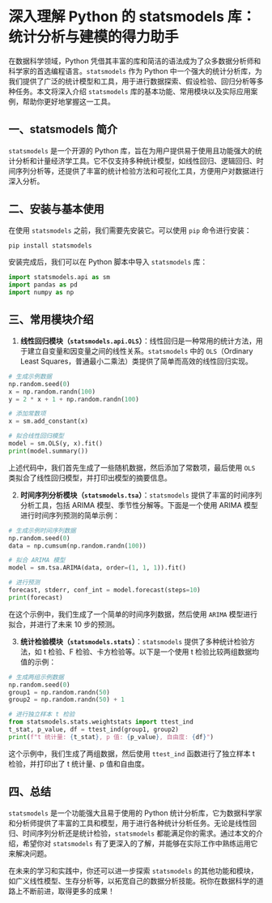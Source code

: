 # 深入理解 Python 的 statsmodels 库：统计分析与建模的得力助手

在数据科学领域，Python 凭借其丰富的库和简洁的语法成为了众多数据分析师和科学家的首选编程语言。`statsmodels` 作为 Python 中一个强大的统计分析库，为我们提供了广泛的统计模型和工具，用于进行数据探索、假设检验、回归分析等多种任务。本文将深入介绍 `statsmodels` 库的基本功能、常用模块以及实际应用案例，帮助你更好地掌握这一工具。

## 一、statsmodels 简介
`statsmodels` 是一个开源的 Python 库，旨在为用户提供易于使用且功能强大的统计分析和计量经济学工具。它不仅支持多种统计模型，如线性回归、逻辑回归、时间序列分析等，还提供了丰富的统计检验方法和可视化工具，方便用户对数据进行深入分析。

## 二、安装与基本使用
在使用 `statsmodels` 之前，我们需要先安装它。可以使用 `pip` 命令进行安装：
```bash
pip install statsmodels
```
安装完成后，我们可以在 Python 脚本中导入 `statsmodels` 库：
```python
import statsmodels.api as sm
import pandas as pd
import numpy as np
```

## 三、常用模块介绍
1. **线性回归模块（`statsmodels.api.OLS`）**：线性回归是一种常用的统计方法，用于建立自变量和因变量之间的线性关系。`statsmodels` 中的 `OLS`（Ordinary Least Squares，普通最小二乘法）类提供了简单而高效的线性回归实现。
```python
# 生成示例数据
np.random.seed(0)
x = np.random.randn(100)
y = 2 * x + 1 + np.random.randn(100)

# 添加常数项
x = sm.add_constant(x)

# 拟合线性回归模型
model = sm.OLS(y, x).fit()
print(model.summary())
```
上述代码中，我们首先生成了一些随机数据，然后添加了常数项，最后使用 `OLS` 类拟合了线性回归模型，并打印出模型的摘要信息。

2. **时间序列分析模块（`statsmodels.tsa`）**：`statsmodels` 提供了丰富的时间序列分析工具，包括 ARIMA 模型、季节性分解等。下面是一个使用 ARIMA 模型进行时间序列预测的简单示例：
```python
# 生成示例时间序列数据
np.random.seed(0)
data = np.cumsum(np.random.randn(100))

# 拟合 ARIMA 模型
model = sm.tsa.ARIMA(data, order=(1, 1, 1)).fit()

# 进行预测
forecast, stderr, conf_int = model.forecast(steps=10)
print(forecast)
```
在这个示例中，我们生成了一个简单的时间序列数据，然后使用 `ARIMA` 模型进行拟合，并进行了未来 10 步的预测。

3. **统计检验模块（`statsmodels.stats`）**：`statsmodels` 提供了多种统计检验方法，如 t 检验、F 检验、卡方检验等。以下是一个使用 t 检验比较两组数据均值的示例：
```python
# 生成两组示例数据
np.random.seed(0)
group1 = np.random.randn(50)
group2 = np.random.randn(50) + 1

# 进行独立样本 t 检验
from statsmodels.stats.weightstats import ttest_ind
t_stat, p_value, df = ttest_ind(group1, group2)
print(f"t 统计量: {t_stat}, p 值: {p_value}, 自由度: {df}")
```
这个示例中，我们生成了两组数据，然后使用 `ttest_ind` 函数进行了独立样本 t 检验，并打印出了 t 统计量、p 值和自由度。

## 四、总结
`statsmodels` 是一个功能强大且易于使用的 Python 统计分析库，它为数据科学家和分析师提供了丰富的工具和模型，用于进行各种统计分析任务。无论是线性回归、时间序列分析还是统计检验，`statsmodels` 都能满足你的需求。通过本文的介绍，希望你对 `statsmodels` 有了更深入的了解，并能够在实际工作中熟练运用它来解决问题。

在未来的学习和实践中，你还可以进一步探索 `statsmodels` 的其他功能和模块，如广义线性模型、生存分析等，以拓宽自己的数据分析技能。祝你在数据科学的道路上不断前进，取得更多的成果！ 